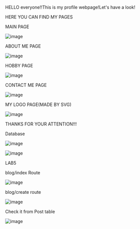 HELLO everyone!!This is my profile webpage!Let's have a look!

HERE YOU CAN FIND MY PAGES

MAIN PAGE

![image](https://user-images.githubusercontent.com/57478403/108496117-d7da3580-72d3-11eb-9441-81046b51bc28.png)

ABOUT ME PAGE

![image](https://user-images.githubusercontent.com/57478403/108496268-06581080-72d4-11eb-8934-57f5aad287e8.png)

HOBBY PAGE

![image](https://user-images.githubusercontent.com/57478403/108496390-2982c000-72d4-11eb-88eb-89402f0d2c68.png)

CONTACT ME PAGE

![image](https://user-images.githubusercontent.com/57478403/108496499-5636d780-72d4-11eb-9956-53686db9427a.png)

MY LOGO PAGE(MADE BY SVG)

![image](https://user-images.githubusercontent.com/57478403/108496560-6bac0180-72d4-11eb-9f24-d496f9d99929.png)


THANKS FOR YOUR ATTENTION!!!

Database

![image](https://user-images.githubusercontent.com/57478403/108931460-e88f0080-7671-11eb-9013-c945773e3ffa.png)

![image](https://user-images.githubusercontent.com/57478403/108931568-0ceadd00-7672-11eb-9e2c-2ce47640998b.png)

LAB5 

blog/index Route

![image](https://user-images.githubusercontent.com/57478403/110194124-007c3680-7e61-11eb-8511-c34641503110.png)

blog/create route

![image](https://user-images.githubusercontent.com/57478403/110194162-446f3b80-7e61-11eb-828c-9f7ed38fd895.png)

Check it from Post table

![image](https://user-images.githubusercontent.com/57478403/110194176-59e46580-7e61-11eb-8b32-67691dc572e2.png)
